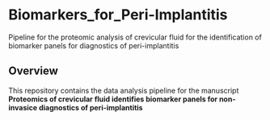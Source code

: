# Biomarkers_for_Peri-Implantitis
Pipeline for the proteomic analysis of crevicular fluid for the identification of biomarker panels for diagnostics of peri-implantitis

## Overview
This repository contains the data analysis pipeline for the manuscript
**Proteomics of crevicular fluid identifies biomarker panels for non-invasice diagnostics of peri-implantitis**

